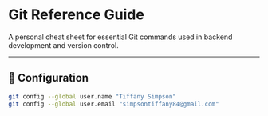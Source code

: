 # Git Reference Guide

A personal cheat sheet for essential Git commands used in backend development and version control.

---

## 🧠 Configuration
```bash
git config --global user.name "Tiffany Simpson"
git config --global user.email "simpsontiffany84@gmail.com"
